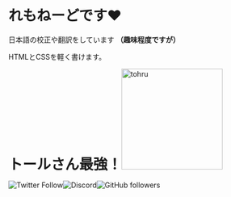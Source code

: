 # れもねーどです:heart:

日本語の校正や翻訳をしています **（趣味程度ですが）**

HTMLとCSSを軽く書けます。

<span style="font-size:200%;">**トールさん最強！**</span><img src="https://emoji.gg/assets/emoji/2533_tohru.gif" alt="tohru" width="200" />

![Twitter Follow](https://img.shields.io/twitter/follow/lemonade19x?style=social)![Discord](https://img.shields.io/discord/686108395333615627)![GitHub followers](https://img.shields.io/github/followers/lemonade19x?style=social)
